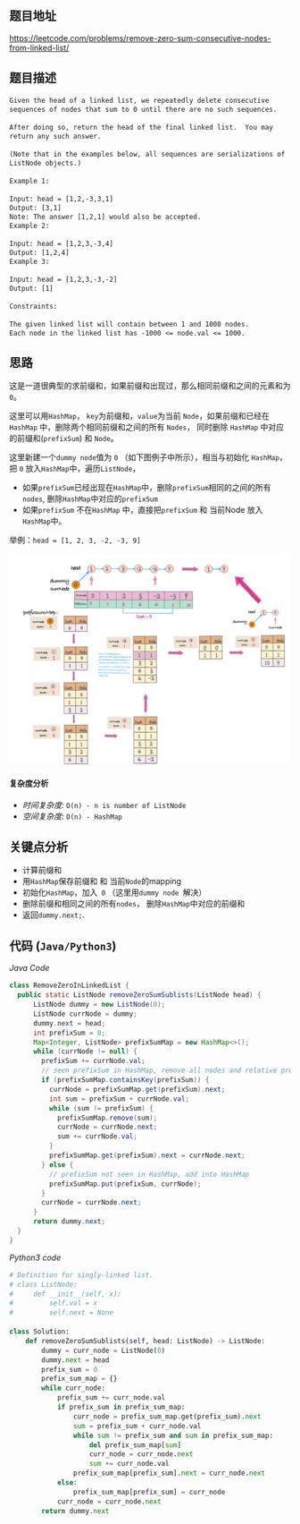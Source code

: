 ## 题目地址
https://leetcode.com/problems/remove-zero-sum-consecutive-nodes-from-linked-list/

## 题目描述
```
Given the head of a linked list, we repeatedly delete consecutive sequences of nodes that sum to 0 until there are no such sequences.
   
After doing so, return the head of the final linked list.  You may return any such answer.

(Note that in the examples below, all sequences are serializations of ListNode objects.)

Example 1:

Input: head = [1,2,-3,3,1]
Output: [3,1]
Note: The answer [1,2,1] would also be accepted.
Example 2:

Input: head = [1,2,3,-3,4]
Output: [1,2,4]
Example 3:

Input: head = [1,2,3,-3,-2]
Output: [1]

Constraints:

The given linked list will contain between 1 and 1000 nodes.
Each node in the linked list has -1000 <= node.val <= 1000.

```

## 思路
这是一道很典型的求前缀和，如果前缀和出现过，那么相同前缀和之间的元素和为 `0`。

这里可以用`HashMap`， `key`为前缀和，`value`为当前 `Node`，如果前缀和已经在 `HashMap` 中，删除两个相同前缀和之间的所有 `Nodes`，
同时删除 `HashMap` 中对应的前缀和(`prefixSum`) 和 `Node`。 

这里新建一个`dummy node`值为 `0` （如下图例子中所示），相当与初始化 `HashMap`，把 `0` 放入`HashMap`中，遍历`ListNode`，
- 如果`prefixSum`已经出现在`HashMap`中，删除`prefixSum`相同的之间的所有`nodes`, 删除`HashMap`中对应的`prefixSum`  
- 如果`prefixSum` 不在`HashMap` 中，直接把`prefixSum` 和 当前Node 放入`HashMap`中。

举例：`head = [1, 2, 3, -2, -3, 9]`

![1171 example remove zero](../../../../resources/img/1171.remove-zero-sum-consecutive-nodes-from-linked-list.PNG)

#### 复杂度分析
- *时间复杂度:* `O(n) - n is number of ListNode`
- *空间复杂度:* `O(n) - HashMap`

## 关键点分析
- 计算前缀和
- 用`HashMap`保存前缀和 和 当前`Node`的mapping
- 初始化`HashMap`，加入` 0` （这里用`dummy node `解决）
- 删除前缀和相同之间的所有`nodes`， 删除`HashMap`中对应的前缀和
- 返回`dummy.next;`.

## 代码 (`Java/Python3`)
*Java Code*
```java
class RemoveZeroInLinkedList {
  public static ListNode removeZeroSumSublists(ListNode head) {
      ListNode dummy = new ListNode(0);
      ListNode currNode = dummy;
      dummy.next = head;
      int prefixSum = 0;
      Map<Integer, ListNode> prefixSumMap = new HashMap<>();
      while (currNode != null) {
        prefixSum += currNode.val;
        // seen prefixSum in HashMap, remove all nodes and relative prefixSum from HashMap
        if (prefixSumMap.containsKey(prefixSum)) {
          currNode = prefixSumMap.get(prefixSum).next;
          int sum = prefixSum + currNode.val;
          while (sum != prefixSum) {
            prefixSumMap.remove(sum);
            currNode = currNode.next;
            sum += currNode.val;
          }
          prefixSumMap.get(prefixSum).next = currNode.next;
        } else {
          // prefixSum not seen in HashMap, add into HashMap
          prefixSumMap.put(prefixSum, currNode);
        }
        currNode = currNode.next;
      }
      return dummy.next;
  }
}
```
*Python3 code*
```python
# Definition for singly-linked list.
# class ListNode:
#     def __init__(self, x):
#         self.val = x
#         self.next = None

class Solution:
    def removeZeroSumSublists(self, head: ListNode) -> ListNode:
        dummy = curr_node = ListNode(0)
        dummy.next = head
        prefix_sum = 0
        prefix_sum_map = {}
        while curr_node:
            prefix_sum += curr_node.val
            if prefix_sum in prefix_sum_map:
                curr_node = prefix_sum_map.get(prefix_sum).next
                sum = prefix_sum + curr_node.val
                while sum != prefix_sum and sum in prefix_sum_map:
                    del prefix_sum_map[sum]
                    curr_node = curr_node.next
                    sum += curr_node.val
                prefix_sum_map[prefix_sum].next = curr_node.next
            else:
                prefix_sum_map[prefix_sum] = curr_node
            curr_node = curr_node.next
        return dummy.next
```
